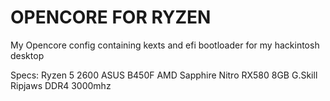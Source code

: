 # OPENCORE FOR RYZEN
My Opencore config containing kexts and efi bootloader for my hackintosh desktop

Specs:
Ryzen 5 2600
ASUS B450F
AMD Sapphire Nitro RX580 8GB
G.Skill Ripjaws DDR4 3000mhz  
